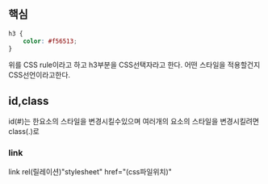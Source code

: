 ## 핵심
```CSS
h3 {
	color: #f56513;
}
```
위를 CSS rule이라고 하고
h3부분을 CSS선택자라고 한다.
어떤 스타일을 적용할건지 CSS선언이라고한다.

## id,class
id(#)는 한요소의 스타일을 변경시킬수있으며
여러개의 요소의 스타일을 변경시킬려면 class(.)로 

### link
link rel(릴레이션)"stylesheet" href="(css파일위치)"

